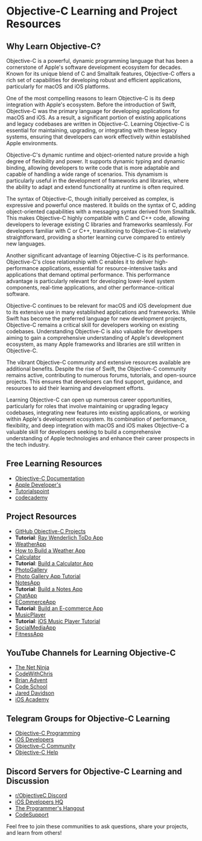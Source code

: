 # Objective-C Learning and Project Resources

## Why Learn Objective-C?

Objective-C is a powerful, dynamic programming language that has been a cornerstone of Apple's software development ecosystem for decades. Known for its unique blend of C and Smalltalk features, Objective-C offers a rich set of capabilities for developing robust and efficient applications, particularly for macOS and iOS platforms.

One of the most compelling reasons to learn Objective-C is its deep integration with Apple's ecosystem. Before the introduction of Swift, Objective-C was the primary language for developing applications for macOS and iOS. As a result, a significant portion of existing applications and legacy codebases are written in Objective-C. Learning Objective-C is essential for maintaining, upgrading, or integrating with these legacy systems, ensuring that developers can work effectively within established Apple environments.

Objective-C's dynamic runtime and object-oriented nature provide a high degree of flexibility and power. It supports dynamic typing and dynamic binding, allowing developers to write code that is more adaptable and capable of handling a wide range of scenarios. This dynamism is particularly useful in the development of frameworks and libraries, where the ability to adapt and extend functionality at runtime is often required.

The syntax of Objective-C, though initially perceived as complex, is expressive and powerful once mastered. It builds on the syntax of C, adding object-oriented capabilities with a messaging syntax derived from Smalltalk. This makes Objective-C highly compatible with C and C++ code, allowing developers to leverage existing C libraries and frameworks seamlessly. For developers familiar with C or C++, transitioning to Objective-C is relatively straightforward, providing a shorter learning curve compared to entirely new languages.

Another significant advantage of learning Objective-C is its performance. Objective-C's close relationship with C enables it to deliver high-performance applications, essential for resource-intensive tasks and applications that demand optimal performance. This performance advantage is particularly relevant for developing lower-level system components, real-time applications, and other performance-critical software.

Objective-C continues to be relevant for macOS and iOS development due to its extensive use in many established applications and frameworks. While Swift has become the preferred language for new development projects, Objective-C remains a critical skill for developers working on existing codebases. Understanding Objective-C is also valuable for developers aiming to gain a comprehensive understanding of Apple's development ecosystem, as many Apple frameworks and libraries are still written in Objective-C.

The vibrant Objective-C community and extensive resources available are additional benefits. Despite the rise of Swift, the Objective-C community remains active, contributing to numerous forums, tutorials, and open-source projects. This ensures that developers can find support, guidance, and resources to aid their learning and development efforts.

Learning Objective-C can open up numerous career opportunities, particularly for roles that involve maintaining or upgrading legacy codebases, integrating new features into existing applications, or working within Apple's development ecosystem. Its combination of performance, flexibility, and deep integration with macOS and iOS makes Objective-C a valuable skill for developers seeking to build a comprehensive understanding of Apple technologies and enhance their career prospects in the tech industry.

## Free Learning Resources
- [Objective-C Documentation](https://developer.apple.com/library/archive/documentation/Cocoa/Conceptual/ProgrammingWithObjectiveC/Introduction/Introduction.html)
- [Apple Developer's ](https://developer.apple.com/library/archive/documentation/Cocoa/Conceptual/ObjectiveC/Introduction/introObjectiveC.html)
- [Tutorialspoint](https://www.tutorialspoint.com/objective_c/index.htm)
- [codecademy](https://www.codecademy.com/resources/docs/swift/objective-c)

## Project Resources
- [GitHub Objective-C Projects](https://github.com/trending/objective-c)
- **Tutorial**: [Ray Wenderlich ToDo App](https://www.raywenderlich.com/17976154-ios-tutorial-how-to-make-a-simple-todo-list-app)
- [WeatherApp](https://github.com/tonymillion/Reachability)
- [How to Build a Weather App](https://www.raywenderlich.com/17975936-weather-app-tutorial-in-objective-c)
- [Calculator](https://github.com/JaviSoto/iOS10-Runtime-Headers)
- **Tutorial**: [Build a Calculator App](https://medium.com/swiftly-swift/how-to-make-a-calculator-app-in-ios-c36de3baf7b3)
- [PhotoGallery](https://github.com/itsthejb/ActionSheetPicker)
- [Photo Gallery App Tutorial](https://www.raywenderlich.com/17975545-photo-gallery-app-tutorial)
- [NotesApp](https://github.com/cihadturhan/Objective-C-Flickr-Photo-Viewer)
- **Tutorial**: [Build a Notes App](https://www.appcoda.com/simple-objective-c-app-tutorial/)
- [ChatApp](https://github.com/relatedcode/Messenger)
- [ECommerceApp](https://github.com/D-32/DZNCategories)
- **Tutorial**: [Build an E-commerce App](https://www.appcoda.com/ios-programming-101-creating-your-first-ios-app/)
- [MusicPlayer](https://github.com/dennisweissmann/DeviceKit)
- **Tutorial**: [iOS Music Player Tutorial](https://www.raywenderlich.com/17976018-music-player-app-tutorial)
- [SocialMediaApp](https://github.com/akosma/AKTabBarController)
- [FitnessApp](https://github.com/nihalsharma/HeartRate-iOS-App)



## YouTube Channels for Learning Objective-C
- [The Net Ninja](https://www.youtube.com/c/TheNetNinja)
- [CodeWithChris](https://www.youtube.com/user/CodeWithChris)
- [Brian Advent](https://www.youtube.com/user/brianadvent)
- [Code School](https://www.youtube.com/user/codeschool)
- [Jared Davidson](https://www.youtube.com/user/jared2t)
- [iOS Academy](https://www.youtube.com/channel/UCZCzJcEZv3M-DjBjPx0EV5Q)

## Telegram Groups for Objective-C Learning
- [Objective-C Programming](https://t.me/objectivecprogramming)
- [iOS Developers](https://t.me/iosdev)
- [Objective-C Community](https://t.me/objectivec_community)
- [Objective-C Help](https://t.me/objectivec_help)

## Discord Servers for Objective-C Learning and Discussion
- [r/ObjectiveC Discord](https://discord.gg/objectivec)
- [iOS Developers HQ](https://discord.gg/iosdev)
- [The Programmer's Hangout](https://discord.gg/programming)
- [CodeSupport](https://discord.gg/CodeSupport)

Feel free to join these communities to ask questions, share your projects, and learn from others!

